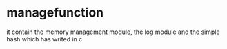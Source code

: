 # managefunction
it contain the memory management module, the log module and the simple hash which has writed in c
